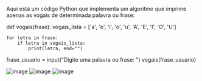 Aqui está um código Python que implementa um algoritmo que imprime apenas as vogais de determinada palavra ou frase:

def vogais(frase):
    vogais_lista = ['a', 'e', 'i', 'o', 'u', 'A', 'E', 'I', 'O', 'U']
    
    for letra in frase:
        if letra in vogais_lista:
            print(letra, end="")

frase_usuario = input("Digite uma palavra ou frase: ")
vogais(frase_usuario)

![image](https://github.com/user-attachments/assets/bd930000-9260-4c61-a5a2-f413defd237b)
![image](https://github.com/user-attachments/assets/ac492fd8-e1f4-408d-b425-880d2368c2c4)
![image](https://github.com/user-attachments/assets/882a7583-d6d1-471b-a647-23febf657b54)
